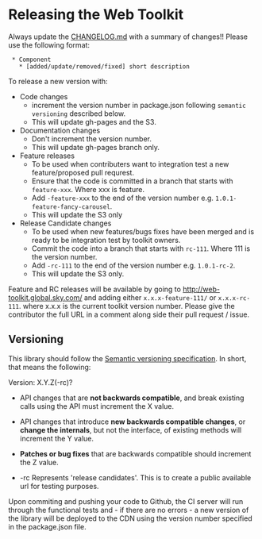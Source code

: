# Releasing the Web Toolkit

Always update the [CHANGELOG.md](./CHANGELOG.md) with a summary of changes!! Please use the following format:
```
 * Component 
   * [added/update/removed/fixed] short description
```
To release a new version with:
  - Code changes
    - increment the version number in package.json following `semantic versioning` described below.
    - This will update gh-pages and the S3.
  - Documentation changes
    - Don't increment the version number.
    - This will update gh-pages branch only.
  - Feature releases
    - To be used when contributers want to integration test a new feature/proposed pull requrest.
    - Ensure that the code is committed in a branch that starts with `feature-xxx`. Where xxx is feature.
    - Add `-feature-xxx` to the end of the version number e.g. `1.0.1-feature-fancy-carousel`.
    - This will update the S3 only
  - Release Candidate changes
    - To be used when new features/bugs fixes have been merged and is ready to be integration test by toolkit owners.
    - Commit the code into a branch that starts with `rc-111`. Where 111 is the version number.
    - Add `-rc-111` to the end of the version number e.g. `1.0.1-rc-2`.
    - This will update the S3 only.

Feature and RC releases will be available by going to http://web-toolkit.global.sky.com/ and adding either `x.x.x-feature-111/` or `x.x.x-rc-111`. where x.x.x is the current toolkit version number.  Please give the contributor the full URL in a comment along side their pull request / issue.

## Versioning

This library should follow the [Semantic versioning specification](http://semver.org/).
In short, that means the following:

Version: X.Y.Z(-rc)?

- API changes that are **not backwards compatible**, and break existing
  calls using the API must increment the X value.

- API changes that introduce **new backwards compatible changes**, or **change the
  internals**, but not the interface, of existing methods will increment the
  Y value.

- **Patches or bug fixes** that are backwards compatible should increment the
  Z value.

- -rc Represents 'release candidates'.  This is to create a public available url for testing purposes.

Upon commiting and pushing your code to Github, the CI server will run through
the functional tests and - if there are no errors - a new version of the library
will be deployed to the CDN using the version number specified in the
package.json file.
